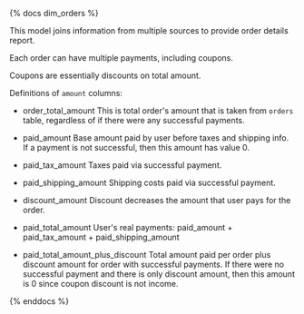 {% docs dim_orders %}

This model joins information from multiple sources to provide order details report.

Each order can have multiple payments, including coupons.

Coupons are essentially discounts on total amount.

Definitions of `amount` columns:

- order_total_amount
This is total order's amount that is taken from `orders` table, regardless of if there were any successful payments.

- paid_amount
Base amount paid by user before taxes and shipping info. If a payment is not successful, then this amount has value 0.

- paid_tax_amount
Taxes paid via successful payment.

- paid_shipping_amount
Shipping costs paid via successful payment.

- discount_amount
Discount decreases the amount that user pays for the order. 

- paid_total_amount
User's real payments: paid_amount + paid_tax_amount + paid_shipping_amount

- paid_total_amount_plus_discount
Total amount paid per order plus discount amount for order with successful payments. 
If there were no successful payment and there is only discount amount, then this amount is 0 since coupon discount is not income.

{% enddocs %}
